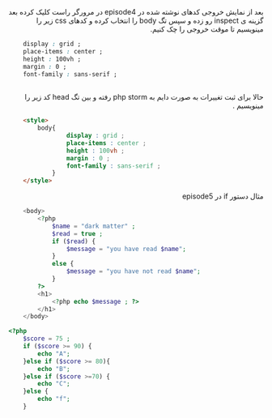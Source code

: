 <div class="body" dir="rtl">
بعد از نمایش خروجی کدهای نوشته شده در episode4 در مرورگر راست کلیک کرده بعد گزینه ی inspect  رو زده و سپس تگ body را انتخاب کرده و کدهای css زیر را مینویسیم تا موقت خروجی را چک کنیم.
<div dir="ltr">

```css
    display : grid ;
    place-items : center ;
    height : 100vh ;
    margin : 0 ;
    font-family : sans-serif ;
     
```
<div dir="rtl">

حالا برای ثبت تغییرات به صورت دایم به php storm رفته و بین تگ  head  کد زیر را مینویسیم .
<div dir="ltr">

```html
    <style>
        body{
                display : grid ;
                place-items : center ;
                height : 100vh ;
                margin : 0 ;
                font-family : sans-serif ;
            }
    </style>
```
<div dir="rtl">

مثال دستور if  در episode5
<div dir="ltr">

```php
    <body>
        <?php
            $name = "dark matter" ;
            $read = true ;
            if ($read) {
                $message = "you have read $name";
            }
            else {
                $message = "you have not read $name";
            }
        ?>
        <h1>
            <?php echo $message ; ?>
        </h1>
    </body>
```
```php
<?php
    $score = 75 ;
    if ($score >= 90) {
        echo "A";
    }else if ($score >= 80){
        echo "B";
    }else if ($score >=70) {
        echo "C";
    }else {
        echo "f";
    }
```
</div>